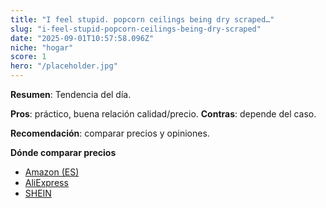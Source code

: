 ```yaml
---
title: "I feel stupid. popcorn ceilings being dry scraped…"
slug: "i-feel-stupid-popcorn-ceilings-being-dry-scraped"
date: "2025-09-01T10:57:58.096Z"
niche: "hogar"
score: 1
hero: "/placeholder.jpg"
---
```


**Resumen**: Tendencia del día.

**Pros**: práctico, buena relación calidad/precio. **Contras**: depende del caso.

**Recomendación**: comparar precios y opiniones.

**Dónde comparar precios**
- [Amazon (ES)](https://www.amazon.es/s?k=I+feel+stupid.+popcorn+ceilings+being+dry+scraped%E2%80%A6&tag=teknovashop25-21)
- [AliExpress](https://www.aliexpress.com/wholesale?SearchText=I+feel+stupid.+popcorn+ceilings+being+dry+scraped%E2%80%A6)
- [SHEIN](https://www.shein.com/pdsearch?q=I+feel+stupid.+popcorn+ceilings+being+dry+scraped%E2%80%A6)
